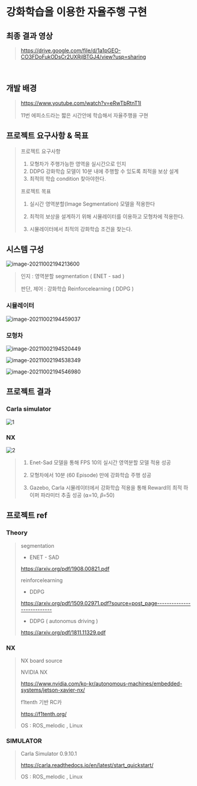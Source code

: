 # 강화학습을 이용한 자율주행 구현

## 최종 결과 영상
> https://drive.google.com/file/d/1a1pGEO-CO3FDoFukODsCr2UXRjlBTGJ4/view?usp=sharing
<br/>

## 개발 배경

> https://www.youtube.com/watch?v=eRwTbRtnT1I
>
> 11번 에피소드라는 짧은 시간안에 학습해서 자율주행을 구현



## 프로젝트 요구사항 & 목표

> 프로젝트 요구사항
>
> 1. 모형차가 주행가능한 영역을 실시간으로 인지
> 2. DDPG 강화학습 모델이 10분 내에 주행할 수 있도록 최적을 보상 설계
> 3. 최적의 학습 condition 찾아야한다.
>
> 프로젝트 목표
>
> 1. 실시간 영역분할(Image Segmentation) 모델을 적용한다
>
> 2. 최적의 보상을 설계하기 위해 시뮬레이터를 이용하고 모형차에 적용한다.
>
> 3. 시뮬레이터에서 최적의 강화학습 조건을 찾는다.



## 시스템 구성

![image-20211002194213600](README.assets/image-20211002194213600.png)

> 인지 : 영역분할  segmentation ( ENET - sad )
>
> 판단, 제어 : 강화학습 Reinforcelearning ( DDPG )



### 시뮬레이터

![image-20211002194459037](README.assets/image-20211002194459037.png)

### 모형차

![image-20211002194520449](README.assets/image-20211002194520449.png)

![image-20211002194538349](README.assets/image-20211002194538349.png)

![image-20211002194546980](README.assets/image-20211002194546980.png)



## 프로젝트 결과

### Carla simulator



![1](README.assets/gif-maker(4).gif)

### NX

![2](README.assets/gif-maker(5).gif)



> 1. Enet-Sad 모델을 통해 FPS 10의 실시간 영역분할 모델 적용 성공
>
> 2. 모형차에서 10분 (60 Episode) 만에 강화학습 주행 성공 
>
> 3. Gazebo, Carla 시뮬레이터에서 강화학습 적용을 통해 Reward의 최적 하이퍼 파라미터 추출 성공 (⍺=10, 𝛽=50)



## 프로젝트 ref

### Theory

> segmentation
>
> - ENET - SAD 
>
> https://arxiv.org/pdf/1908.00821.pdf
>
> 
>
> reinforcelearning
>
> - DDPG
>
> https://arxiv.org/pdf/1509.02971.pdf?source=post_page---------------------------
>
> - DDPG ( autonomus driving  )
>
> https://arxiv.org/pdf/1811.11329.pdf
>
> 



### NX

> NX board source
>
> NVIDIA NX 
>
> https://www.nvidia.com/ko-kr/autonomous-machines/embedded-systems/jetson-xavier-nx/
>
> f1tenth 기반 RC카
>
>  https://f1tenth.org/
>
> OS : ROS_melodic , Linux



### SIMULATOR

> Carla Simulator 0.9.10.1
>
> https://carla.readthedocs.io/en/latest/start_quickstart/
>
> OS : ROS_melodic  , Linux
